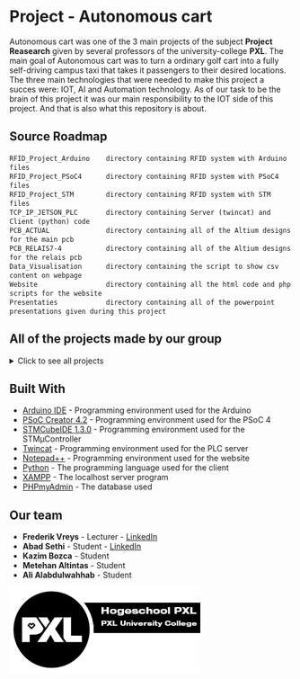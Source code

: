 # Project - Autonomous cart

Autonomous cart was one of the 3 main projects of the subject **Project Reasearch** given by several professors of the university-college **PXL**. The main goal of Autonomous cart was to turn a ordinary golf cart into a fully self-driving campus taxi that takes it passengers to their desired locations. The three main technologies that were needed to make this project a succes were: IOT, AI and Automation technology. As of our task to be the brain of this project it was our main responsibility to the IOT side of this project. And that is also what this repository is about.  


## Source Roadmap

```
RFID_Project_Arduino    directory containing RFID system with Arduino files
RFID_Project_PSoC4      directory containing RFID system with PSoC4 files
RFID_Project_STM        directory containing RFID system with STM files
TCP_IP_JETSON_PLC       directory containing Server (twincat) and Client (python) code
PCB_ACTUAL              directory containing all of the Altium designs for the main pcb
PCB_RELAIS7-4           directory containing all of the Altium designs for the relais pcb
Data_Visualisation      directory containing the script to show csv content on webpage
Website                 directory containing all the html code and php scripts for the website
Presentaties            directory containing all of the powerpoint presentations given during this project
```

## All of the projects made by our group
<details> 
 
<summary>Click to see all projects</summary>
  
## RFID project with Arduino

<details>
<summary>Click to expand the RFID project with Arduino</summary> 
 
 <p align="center"><img src="./readme_Images/ARDUINO_VERIFICATION_DEMO.jpeg"></p>

**Poject requirements**
* Jumper wires
* RFID-RC522
* RFID tags
* IIC LCD-Display
* Buzzer module
* RGB led
* Breadboard
* Arduino IDE
* Arduino

**Step by step guide**
* Open the Arduino IDE. 
* Plug in your Arduino Nano (used by me) in your laptop.
* Start making your circuit (open my schematic).
* Copy and paste the my .ino code in your IDE.
* Look if you have the right board selected.
* Also select the right serial COM port your Arduino is connected to.
* Upload the code into your Arduino and it should work.

**Note:**
 You have to change the UID of mine tag to the UID of your tag.
To know this UID open one of the simple RFID-RC522 reading examples in the Arduino IDE.
</details>  

## RFID project with PSoC4

<details>
<summary>Click to expand the RFID project with PSoC4</summary> 
 
  <p align="center"><img src="./readme_Images/PSOC_VERIFICATION_DEMO.jpeg"></p>
  
 **Poject requirements**
* Jumper wires
* RFID-RC522
* RFID tags
* IIC LCD-Display
* Buzzer module
* RGB led
* Breadboard
* PSoC Creator 4.2
* PSoC 4

**Step by step guide**
* Open the PSoC Creator 4.2 download available at the official cypress site. 
* Import my project in the ide.
* If you are using a different PSoC you might have to change the target device and pin settings.
* Plug in your PSoC 4 (used by me) in your laptop.
* Start making your circuit.
* Clean and build the project once.
* Upload the code into your PSoC 4 and it should work.

**Note:**
 This code is made to work with any **RFID-tag** it just detects wheter any tag is detected by the reader or not.
 With some minimal changes to the code you can make it work for a certain specific tag.
</details> 

## RFID project with STM

<details>
<summary>Click to expand the RFID project with STM</summary> 
 
  <p align="center"><img src="./readme_Images/STM_VERIFICATION_DEMO.jpeg"></p>
 
 **Poject requirements**
* Jumper wires
* RFID-RC522
* RFID tags
* IIC LCD-Display
* Breadboard
* STMCubeIDE 1.3.0
* STM32xxxx µController

**Step by step guide**
* Open the  STMCubeIDE 1.3.0 download available at the official st.com site. 
* Import my project in the IDE.
* If you are using a different STM you might have to change device with the board selector.
* Plug in your STMµController into your laptop.
* Start making your circuit.
* Clean and build the project once.
* Upload the code into your STMµContoller and it should work.

**Note:**
 You have to change the UID of mine tag to the UID of your tag.
To know this UID open one of the simple RFID-RC522 reading examples in the Arduino IDE.
And use it afterwards in the code. If you don't have the Arduino IDE then donwload an RFID reader
app on your smartphone it should work if your device supprots NFC.
</details> 

## TCP-IP communication between Jetson and PLC

<details>
<summary>Click to expand the TCP-IP communication between Jetson and PLCs</summary> 

 <p align="center"><img src="./readme_Images/tcp_ip_Jetson_PLC.png"></p>
 
 **Poject requirements**
* Jetson Nano
* Jetson Nano display
* Twincat 3 V4024.7

**Step by step guide**
* Open the Twincat XAE or open it in Visual Studio.
* Open the Twincat server project in your solution.
* Go on the Jetson Nano terminal and install python3.
* First run the PLC server on Twinact 
* now run the client program on the Jetson Nano.
* Now you should be able to see incoming messages in the server that you sent with the client.

**Note:**
 TwinCAT Error and Error ID are stored in the variable 'err' and 'errid' respectively. Some common errors found:
  * 8002 : Variable 'hSocket' is not populated with the correct address. The sequence is for the TwinCAT to call FB_SocketListen, the Python client to connect, and TwinCAT calls the FB_SocketAccept after that. This will populate the variable 'hSocket'. If FB_SocketAccept is called before the Python client trying to connect, it will throw 8002 error.
 * 8003 : The port is already opened. Reset Cold the TwinCAT program and Run again.
 * 6 : I don't know. Seems like there's something wrong with the installation of TF6310. Uninstall, reinstall, make sure that     TcpIpServer.exe is running in your Task Manager processes.

</details> 

## PCB design using Altium

<details>
<summary>Click to read details about the PCB design using Altium</summary> 
  
  <p align="center"><img src="./readme_Images/Pcb_Designs.png"></p>
  
 **Poject requirements**
* Altium software
* Altium license
* Knowledge of PCB-designing

**Step by step guide**
* Open Altium designer.
* Download the pcb files from this GitHub.
* Import them in your environment.
* Now you should see the PCB that we made.

**Note:**
 If you make any changes make to the PCB design make sure to have it checked by a professional.
  
</details> 

## Data visualisation

<details>
<summary>Click to expand the Data visualisation project</summary> 
  
  <p align="center"><img src="./readme_Images/DATA_VISU.PNG"></p>
  
 **Poject requirements**
* Notepad++
* XAMPP
* A webbrowser

**Step by step guide**
* Download all the files under the Data_Visualisation folder.
* Save all of the files in one folder.
* Download XAMPP from the official website.
* Open XAMPP and start Apache and MySQL.
* Now open the JtoC.php file on localhost.
* Now you should be able to see a table on a webpage.

**Note:**
 All the files must be int your XAMPP/htdocs/ directory in order to work on localhost.
</details> 

## Website

<details>
<summary>Click to expand the Website details</summary> 
 
  <p align="center"><img src="./readme_Images/site_prev.png"></p>
 
 **Poject requirements**
* Notepad++
* PHPmyAdmin account
* XAMPP
* A webbrowser

**Step by step guide**
* Download all the files under the Website folder.
* Save all of the files in one folder.
* Download XAMPP from the official website.
* Open XAMPP and start Apache and MySQL.
* Open this link http://localhost/phpmyadmin.
* Make a new database and table
* Now open the register.php file on localhost.
* Now you should be able to see the page where users can register.
* All of the users are saved in the PHPmyAdmin database.
* Once logged in you can see the main page.


**Note:**
 Edit the server.php file according to your database and table name. Otherwise it won't work
  
</details> 
</details> 

## Built With

* [Arduino IDE](https://www.arduino.cc/en/Main/Software/)       - Programming environment used for the Arduino
* [PSoC Creator 4.2](https://www.cypress.com/products/psoc-creator-integrated-design-environment-ide/)  - Programming environment used for the PSoC 4
* [STMCubeIDE 1.3.0](https://www.st.com/en/development-tools/stm32cubeide.html/) - Programming environment used for the STMµController
* [Twincat](https://www.beckhoff.com/english.asp?download/tc3-downloads.htm) - Programming environment used for the PLC server
* [Notepad++](https://notepad-plus-plus.org/downloads/) -  Programming environment used for the website
* [Python](https://www.python.org/) - The programming language used for the client 
* [XAMPP](https://www.apachefriends.org/download.html/) - The localhost server program
* [PHPmyAdmin](https://www.phpmyadmin.net/) - The database used

## Our team

* **Frederik Vreys**    - Lecturer - [LinkedIn](https://www.linkedin.com/in/frederik-vreys-b42214aa/?originalSubdomain=be/)
* **Abad Sethi**        - Student  - [LinkedIn](https://www.linkedin.com/in/abad-sethi-83246a170/)
* **Kazim Bozca**       - Student 
* **Metehan Altintas**   - Student 
* **Ali Alabdulwahhab**  - Student 

<p align="left"><img src="./readme_Images/pxl.png"></p>
